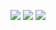 
<p align="center">
<img src="https://github-readme-stats.vercel.app/api/top-langs/?username=gabrielmonzon39&theme=dark">
<img src="https://github-readme-stats.vercel.app/api?username=gabrielmonzon39&theme=dark&show_icons=true&line_height=40&count_private=true">
 <img src="https://github-readme-stats.vercel.app/api/wakatime?username=gabrielmonzon39&theme=dark" />
</p>
<!--

**gabrielmonzon39/gabrielmonzon39** is a ✨ _special_ ✨ repository because its `README.md` (this file) appears on your GitHub profile.

Here are some ideas to get you started:

- 🔭 I’m currently working on ...
- 🌱 I’m currently learning ...
- 👯 I’m looking to collaborate on ...
- 🤔 I’m looking for help with ...
- 💬 Ask me about ...
- 📫 How to reach me: ...
- 😄 Pronouns: ...
- ⚡ Fun fact: ...
-->
